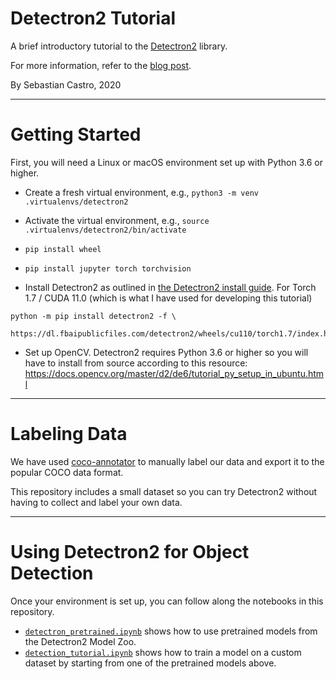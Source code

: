 # Detectron2 Tutorial
A brief introductory tutorial to the [Detectron2](https://github.com/facebookresearch/detectron2) library.

For more information, refer to the [blog post](TBD).

By Sebastian Castro, 2020

---

# Getting Started

First, you will need a Linux or macOS environment set up with Python 3.6 or higher.

* Create a fresh virtual environment, e.g., `python3 -m venv .virtualenvs/detectron2`
* Activate the virtual environment, e.g., `source .virtualenvs/detectron2/bin/activate`
* `pip install wheel`
* `pip install jupyter torch torchvision`

* Install Detectron2 as outlined in [the Detectron2 install guide](https://github.com/facebookresearch/detectron2/blob/master/INSTALL.md). For Torch 1.7 / CUDA 11.0 (which is what I have used for developing this tutorial)
```
python -m pip install detectron2 -f \
  https://dl.fbaipublicfiles.com/detectron2/wheels/cu110/torch1.7/index.html
```

* Set up OpenCV. Detectron2 requires Python 3.6 or higher so you will have to install from source according to this resource: 
https://docs.opencv.org/master/d2/de6/tutorial_py_setup_in_ubuntu.html

---

# Labeling Data

We have used [coco-annotator](https://github.com/jsbroks/coco-annotator) to manually label our data and export it to the popular COCO data format.

This repository includes a small dataset so you can try Detectron2 without having to collect and label your own data.

---

# Using Detectron2 for Object Detection

Once your environment is set up, you can follow along the notebooks in this repository.

* [`detectron_pretrained.ipynb`](detection2_pretrained.ipynb) shows how to use pretrained models from the Detectron2 Model Zoo.
* [`detection_tutorial.ipynb`](detectron2_tutorial.ipynb) shows how to train a model on a custom dataset by starting from one of the pretrained models above.

